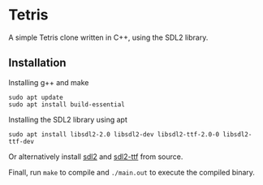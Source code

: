 # Tetris
A simple Tetris clone written in C++, using the SDL2 library.

## Installation
Installing g++ and make 
```
sudo apt update
sudo apt install build-essential
```

Installing the SDL2 library using apt
```
sudo apt install libsdl2-2.0 libsdl2-dev libsdl2-ttf-2.0-0 libsdl2-ttf-dev
```

Or alternatively install [sdl2](https://github.com/libsdl-org/SDL) and [sdl2-ttf](https://github.com/libsdl-org/SDL_ttf) from source.

Finall, run ```make``` to compile and ```./main.out``` to execute the compiled binary.
